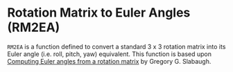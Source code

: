 # Rotation Matrix to Euler Angles (RM2EA)

`RM2EA` is a function defined to convert a standard 3 x 3 rotation matrix into its Euler angle (i.e. roll, pitch, yaw) equivalent. This function is based upon [Computing Euler angles from a rotation matrix](http://eecs.qmul.ac.uk/~gslabaugh/publications/euler.pdf) by Gregory G. Slabaugh.
